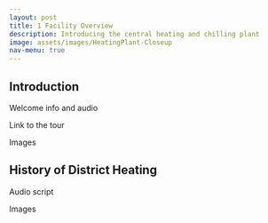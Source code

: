 ```yaml
---
layout: post
title: 1 Facility Overview
description: Introducing the central heating and chilling plant
image: assets/images/HeatingPlant-Closeup
nav-menu: true
---
```

## Introduction

Welcome info and audio

Link to the tour

Images

## History of District Heating

Audio script

Images

